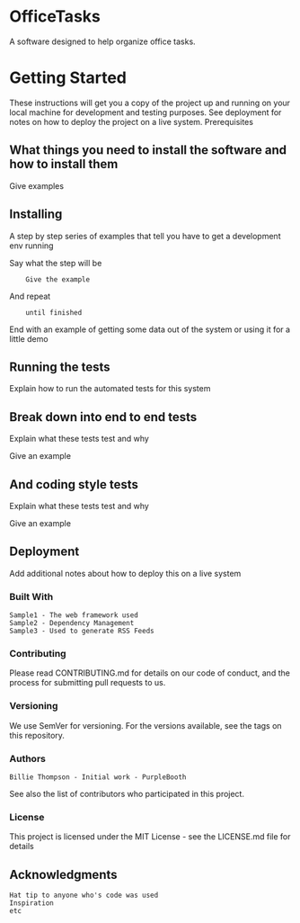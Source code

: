 # OfficeTasks
A software designed to help organize office tasks.

# Getting Started

These instructions will get you a copy of the project up and running on your local machine for development and testing purposes. See deployment for notes on how to deploy the project on a live system.
Prerequisites

## What things you need to install the software and how to install them

Give examples

## Installing

A step by step series of examples that tell you have to get a development env running

Say what the step will be 

```
    Give the example
```

And repeat

```
    until finished
```

End with an example of getting some data out of the system or using it for a little demo

## Running the tests

Explain how to run the automated tests for this system

## Break down into end to end tests

Explain what these tests test and why

Give an example

## And coding style tests

Explain what these tests test and why

Give an example

## Deployment

Add additional notes about how to deploy this on a live system
### Built With

    Sample1 - The web framework used
    Sample2 - Dependency Management
    Sample3 - Used to generate RSS Feeds

### Contributing

Please read CONTRIBUTING.md for details on our code of conduct, and the process for submitting pull requests to us.

### Versioning

We use SemVer for versioning. For the versions available, see the tags on this repository.

### Authors

    Billie Thompson - Initial work - PurpleBooth

See also the list of contributors who participated in this project.
### License

This project is licensed under the MIT License - see the LICENSE.md file for details

## Acknowledgments

    Hat tip to anyone who's code was used
    Inspiration
    etc


